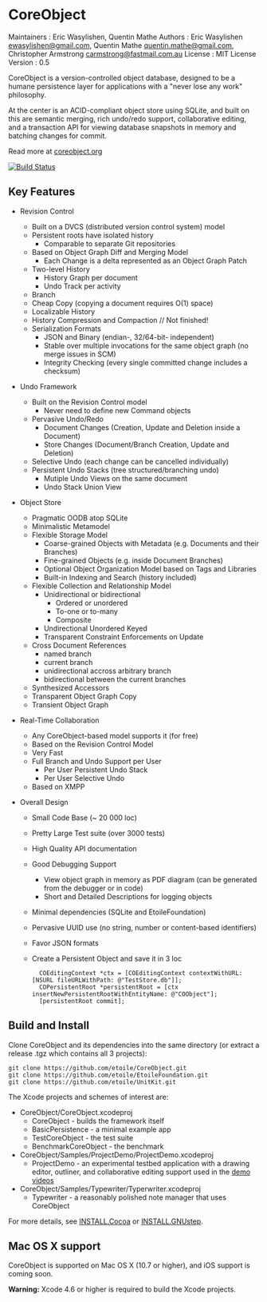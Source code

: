 CoreObject
==========

Maintainers
: Eric Wasylishen, Quentin Mathe
Authors
: Eric Wasylishen <ewasylishen@gmail.com>, Quentin Mathe <quentin.mathe@gmail.com>, Christopher Armstrong <carmstrong@fastmail.com.au>
License
: MIT License
Version
: 0.5


CoreObject is a version-controlled object database, designed to be a humane
persistence layer for applications with a "never lose any work" philosophy.

At the center is an ACID-compliant object store using SQLite, and built on this are
semantic merging, rich undo/redo support, collaborative editing, and a
transaction API for viewing database snapshots in memory and batching changes for commit.

Read more at [coreobject.org](http://coreobject.org)

[![Build Status](https://travis-ci.org/etoile/CoreObject.png?branch=master)](https://travis-ci.org/etoile/CoreObject)


Key Features
------------

- Revision Control	

	- Built on a DVCS (distributed version control system) model
	- Persistent roots have isolated history
		- Comparable to separate Git repositories
	- Based on Object Graph Diff and Merging Model
		- Each Change is a delta represented as an Object Graph Patch
	- Two-level History
		- History Graph per document
		- Undo Track per activity
	- Branch
	- Cheap Copy (copying a document requires O(1) space)
	- Localizable History
	- History Compression and Compaction // Not finished!
	- Serialization Formats
		- JSON and Binary (endian-, 32/64-bit- independent)
		- Stable over multiple invocations for the same object graph (no merge issues in SCM)
		- Integrity Checking (every single committed change includes a checksum)


- Undo Framework

	- Built on the Revision Control model
		- Never need to define new Command objects
	- Pervasive Undo/Redo
		- Document Changes (Creation, Update and Deletion inside a Document)
		- Store Changes (Document/Branch Creation, Update and Deletion)
	- Selective Undo (each change can be cancelled individually)
	- Persistent Undo Stacks (tree structured/branching undo)
		- Mutiple Undo Views on the same document
		- Undo Stack Union View


- Object Store

	- Pragmatic OODB atop SQLite
	- Minimalistic Metamodel
	- Flexible Storage Model 
		- Coarse-grained Objects with Metadata (e.g. Documents and their Branches)
		- Fine-grained Objects (e.g. inside Document Branches)
		- Optional Object Organization Model based on Tags and Libraries
		- Built-in Indexing and Search (history included)
	- Flexible Collection and Relationship Model
		- Unidirectional or bidirectional
			- Ordered or unordered
			- To-one or to-many
			- Composite
		- Undirectional Unordered Keyed
		- Transparent Constraint Enforcements on Update
	- Cross Document References
		- named branch
		- current branch
		- unidirectional accross arbitrary branch
		- bidirectional between the current branches
	- Synthesized Accessors
	- Transparent Object Graph Copy
	- Transient Object Graph

- Real-Time Collaboration

	- Any CoreObject-based model supports it (for free)
	- Based on the Revision Control Model
	- Very Fast
	- Full Branch and Undo Support per User
		- Per User Persistent Undo Stack
		- Per User Selective Undo
	- Based on XMPP

- Overall Design

	- Small Code Base (~ 20 000 loc)
	- Pretty Large Test suite (over 3000 tests)
	- High Quality API documentation
	- Good Debugging Support 
		 - View object graph in memory as PDF diagram (can be generated from the debugger or in code)
		 - Short and Detailed Descriptions for logging objects
	- Minimal dependencies (SQLite and EtoileFoundation)
	- Pervasive UUID use (no string, number or content-based identifiers)
	- Favor JSON formats
	- Create a Persistent Object and save it in 3 loc

			COEditingContext *ctx = [COEditingContext contextWithURL: [NSURL fileURLWithPath: @"TestStore.db"]];
			COPersistentRoot *persistentRoot = [ctx insertNewPersistentRootWithEntityName: @"COObject"];
			[persistentRoot commit];


Build and Install
-----------------

Clone CoreObject and its dependencies into the same directory (or extract a release .tgz which contains all 3 projects):

    git clone https://github.com/etoile/CoreObject.git
	git clone https://github.com/etoile/EtoileFoundation.git
	git clone https://github.com/etoile/UnitKit.git
	
The Xcode projects and schemes of interest are:

- CoreObject/CoreObject.xcodeproj
  - CoreObject - builds the framework itself
  -	BasicPersistence - a minimal example app
  - TestCoreObject - the test suite
  - BenchmarkCoreObject - the benchmark
- CoreObject/Samples/ProjectDemo/ProjectDemo.xcodeproj
   - ProjectDemo - an experimental testbed application with a drawing editor, outliner, and collaborative editing support used in the [demo videos](http://coreobject.org)
- CoreObject/Samples/Typewriter/Typerwriter.xcodeproj
   - Typewriter - a reasonably polished note manager that uses CoreObject

For more details, see [INSTALL.Cocoa](INSTALL.Cocoa) or [INSTALL.GNUstep](INSTALL.GNUstep).


Mac OS X support
----------------

CoreObject is supported on Mac OS X (10.7 or higher), and iOS support is coming soon.

**Warning:** Xcode 4.6 or higher is required to build the Xcode projects.
